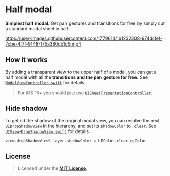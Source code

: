 # Half modal

**Simplest half modal.** Get pan gestures and transitions for free by simply cut a standard modal sheet in half.

https://user-images.githubusercontent.com/1779614/161232308-974dcfef-7cbe-4f7f-9148-175a380db1c9.mp4

## How it works

By adding a transparent view to the upper half of a modal, you can get a half modal with all the **transitions and the pan gesture for free.** See [`ModalViewController.swift`](Half%20Modal/Views/ModalViewController.swift) for details.

> For iOS 15+ you should just use [`UISheetPresentationController`](https://developer.apple.com/documentation/uikit/uisheetpresentationcontroller).

## Hide shadow

To get rid the shadow of the original modal view, you can resolve the next `UIDropShadowView` in the hierarchy, and set its `shadowColor` to `.clear`. See [`UIView+DropShadowView.swift`](Half%20Modal/Views/UIView+DropShadowView.swift) for details

```Swift
view.dropShadowView?.layer.shadowColor = UIColor.clear.cgColor
```

## License

> Licensed under the [**MIT License**](https://en.wikipedia.org/wiki/MIT_License).
